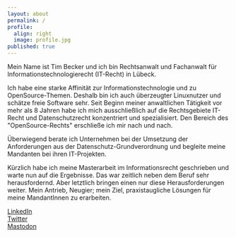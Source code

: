 ```yaml
---
layout: about
permalink: /
profile:
  align: right
  image: profile.jpg
published: true
---
```


Mein Name ist Tim Becker und ich bin Rechtsanwalt und Fachanwalt für Informationstechnologierecht (IT-Recht) in Lübeck. 

Ich habe eine starke Affinität zur Informationstechnologie und zu OpenSource-Themen. Deshalb bin ich auch überzeugter Linuxnutzer und schätze freie Software sehr. Seit Beginn meiner anwaltlichen Tätigkeit vor mehr als 8 Jahren habe ich mich ausschließlich auf die Rechtsgebiete IT-Recht und Datenschutzrecht konzentriert und spezialisiert. Den Bereich des "OpenSource-Rechts" erschließe ich mir nach und nach.

Überwiegend berate ich Unternehmen bei der Umsetzung der Anforderungen aus der Datenschutz-Grundverordnung und begleite meine Mandanten bei ihren IT-Projekten.

Kürzlich habe ich meine Masterarbeit im Informationsrecht geschrieben und warte nun auf die Ergebnisse. Das war zeitlich neben dem Beruf sehr herausfordernd. Aber letztlich bringen einen nur diese Herausforderungen weiter. Mein Antrieb, Neugier; mein Ziel, praxistaugliche Lösungen für meine MandantInnen zu erarbeiten.

[LinkedIn](<https://www.linkedin.com/in/becker-tim/>)\
[Twitter](<https://twitter.com/ra_tbecker>)\
[Mastodon](<@timbecker@digitalcourage.social>)